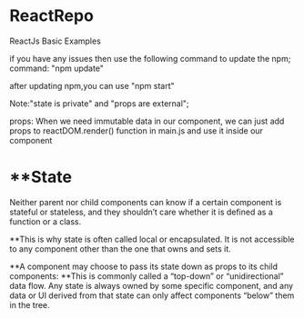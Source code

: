 # ReactRepo
ReactJs Basic Examples 

if you have any issues then use the following command to update the npm;
 command: "npm update"
 
 after updating npm,you can use "npm start"

Note:"state is private" and "props are external";

props:
When we need immutable data in our component, we can just add props to reactDOM.render() function in main.js and use it inside our component

**State
=======
Neither parent nor child components can know if a certain component is stateful or stateless, and they shouldn’t care whether it is defined as a function or a class.

**This is why state is often called local or encapsulated. It is not accessible to any component other than the one that owns and sets it.

**A component may choose to pass its state down as props to its child components:
**This is commonly called a “top-down” or “unidirectional” data flow. Any state is always owned by some specific component, and any data or UI derived from that state can only affect components “below” them in the tree.
